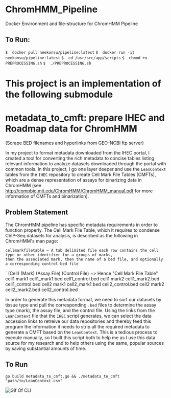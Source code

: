 # ChromHMM_Pipeline
Docker Environment and file-structure for ChromHMM Pipeline
## To Run:
`$  docker pull neekonsu/pipeline:latest`
`$  docker run -it neekonsu/pipeline:latest`
`$  cd /usr/src/app/scripts`
`$  chmod +x PREPROCESSING.sh`
`$  ./PREPROCESSING.sh`

# This project is an implementation of the following submodule
# metadata_to_cmft: prepare IHEC and Roadmap data for ChromHMM
(Scrape BED filenames and hyperlinks from GEO-NCBI ftp server)


In my project to format metadata downloaded from the IHEC portal, I created a tool for converting the rich metadata to concise tables listing relevant information to analyze datasets downloaded through the portal with common tools. In this project, I go one layer deeper and use the `LeanContext` tables from the `IHEC` repository to create Cell Mark File Tables (CMFTs), which are a dense representation of assays for binarizing data in ChromHMM (see <http://compbio.mit.edu/ChromHMM/ChromHMM_manual.pdf> for more information of CMFTs and binarization).

## Problem Statement
The ChromHMM pipeline has specific metadata requirements in order to function properly. The Cell Mark File Table, which it requires to condense ChIP-Seq datasets for analysis, is described as the following in ChromHMM's man page: 

    cellmarkfiletable – A tab delimited file each row contains the cell type or other identifier for a groups of marks,
    then the associated mark, then the name of a bed file, and optionally a corresponding control bed file
`
    (Cell) (Mark) (Assay File)    (Control File) ~> Hence "Cell Mark File Table"
    cell1  mark1 cell1_mark1.bed cell1_control.bed
    cell1  mark2 cell1_mark2.bed cell1_control.bed
    cell2  mark1 cell2_mark1.bed cell2_control.bed
    cell2  mark2 cell2_mark2.bed cell2_control.bed

In order to generate this metadata format, we need to sort our datasets by tissue type and pull the corresponding `.bed` files to determine the assay type (mark), the assay file, and the control file. Using the links from the `LeanContext` file that the `IHEC` script generates, we can select the data accession links to retreive our data repositories and thereby feed this program the information it needs to strip all the required metadata to generate a CMFT based on the `LeanContext`. This is a tedious process to execute manually, so I built this script both to help me as I use this data source for my research and to help others using the same, popular sources by saving substantial amounts of time.  

## To Run
    go build metadata_to_cmft.go && ./metadata_to_cmft "path/to/LeanContext.csv"
![Gif Of CLI](./res/run.gif)

